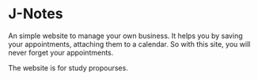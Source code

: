 # J-Notes

An simple website to manage your own business. It helps you by saving your appointments, attaching them to a calendar. So with this site, you will never forget your appointments.

The website is for study propourses.
